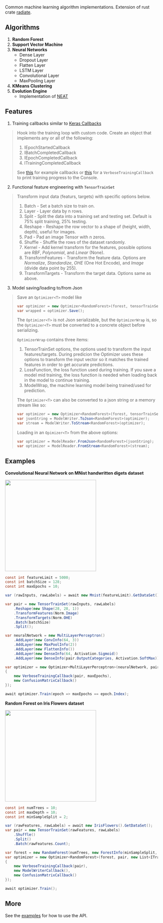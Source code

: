 Common machine learning algorithm implementations. Extension of rust crate [radiate](https://github.com/pkalivas/radiate).

## Algorithms
1. **Random Forest**
2. **Support Vector Machine**
3. **Neural Networks**
    - Dense Layer
    - Dropout Layer
    - Flatten Layer
    - LSTM Layer
    - Convolutional Layer
    - MaxPooling Layer
4. **KMeans Clustering**
5. **Evolution Engine**
    - Implementation of [NEAT](http://nn.cs.utexas.edu/downloads/papers/stanley.ec02.pdf)

## Features
1. Training callbacks similar to [Keras Callbacks](https://keras.io/api/callbacks/)
> Hook into the training loop with custom code. Create an object that implements any or all of the following:
> 1. IEpochStartedCallback
> 2. IBatchCompletedCallback
> 3. IEpochCompletedCallback
> 4. ITrainingCompletedCallback
> 
>See [this](https://github.com/pkalivas/Radiate.NET/tree/main/Radiate.Examples/Callbacks) for example callbacks or [this](https://github.com/pkalivas/Radiate.NET/blob/main/Radiate/Callbacks/VerboseTrainingCallback.cs) for a ```VerboseTrainingCallback``` to print training progress to the Console.

2. Functional feature engineering with ```TensorTrainSet```
> Transform input data (featurs, targets) with specific options below.
>1. Batch - Set a batch size to train on.
>2. Layer - Layer data by n rows.
>3. Split - Split the data into a training set and testing set. Default is 75% split training, 25% testing.
>4. Reshape - Reshape the row vector to a shape of (height, width, depth), useful for images.
>5. Pad - Pad an image Tensor with n zeros.
>6. Shuffle - Shuffle the rows of the dataset randomly.
>7. Kernel - Add kernel transform for the features, possible options are *RBF*, *Polynomial*, and *Linear* (None).
>8. TransformFeatures - Transform the feature data. Options are *Normalize*, *Standardize*, *OHE* (One Hot Encode), and *Image* (divide data point by 255).
>8. TransformTargets - Transform the target data. Options same as above.
3. Model saving/loading to/from Json
> Save an ```Optimizer<T>``` model like
> ```c#
> var optimizer = new Optimizer<RandomForest>(forest, tensorTrainSet);
> var wrapped = optimizer.Save();
> ```
> The ```Optimizer<T>``` is not Json serializable, but the ```OptimizerWrap``` is, so the ```Optimizer<T>``` must be converted to a concrete object before serializing.
>
>```OptimizerWrap``` contains three items:
> 1. TensorTrainSet options, the options used to transform the input features/targets. During predicion the Optimizer<T> uses these options to transform the input vector so it matches the trained features in order to get accurate predictions.
> 2. LossFunction, the loss function used during training. If you save a model mid training, the loss function is needed when loading back in the model to continue training.
> 3. ModelWrap, the machine learning model being trained/used for prediction.
>
> The ```Optimizer<T>``` can also be converted to a json string or a memory stream like so:
> ```c#
> var optimizer = new Optimizer<RandomForest>(forest, tensorTrainSet);
> var jsonString = ModelWriter.ToJson<RandomForest>(optimizer);
> var stream = ModelWriter.ToStream<RandomForest>(optimizer);
>```
> Loading in an ```Opimizer<T>``` from the above options:
>```c#
> var optimizer = ModelReader.FromJson<RandomForest>(jsonString);
> var optimizer = ModelReader.FromStream<RandomForest>(stream);
>```

## Examples

**Convolutional Neural Network on MNist handwritten digets dataset**

<img src="https://camo.githubusercontent.com/01c057a753e92a9bc70b8c45d62b295431851c09cffadf53106fc0aea7e2843f/687474703a2f2f692e7974696d672e636f6d2f76692f3051493378675875422d512f687164656661756c742e6a7067" width="300px">

```c#
const int featureLimit = 5000;
const int batchSize = 128;
const int maxEpochs = 10;

var (rawInputs, rawLabels) = await new Mnist(featureLimit).GetDataSet();

var pair = new TensorTrainSet(rawInputs, rawLabels)
    .Reshape(new Shape(28, 28, 1))
    .TransformFeatures(Norm.Image)
    .TransformTargets(Norm.OHE)
    .Batch(batchSize)
    .Split();

var neuralNetwork = new MultiLayerPerceptron()
    .AddLayer(new ConvInfo(64, 3))
    .AddLayer(new MaxPoolInfo(2))
    .AddLayer(new FlattenInfo())
    .AddLayer(new DenseInfo(64, Activation.Sigmoid))
    .AddLayer(new DenseInfo(pair.OutputCategories, Activation.SoftMax));

var optimizer = new Optimizer<MultiLayerPerceptron>(neuralNetwork, pair, new List<ITrainingCallback>
{
    new VerboseTrainingCallback(pair, maxEpochs),
    new ConfusionMatrixCallback()
});

await optimizer.Train(epoch => maxEpochs == epoch.Index);
```

**Random Forest on Iris Flowers dataset**

<img src="https://upload.wikimedia.org/wikipedia/commons/5/56/Iris_dataset_scatterplot.svg" width="300px">

```c#
const int numTrees = 10;
const int maxDepth = 10;
const int minSampleSplit = 2;

var (rawFeatures, rawLabels) = await new IrisFlowers().GetDataSet();
var pair = new TensorTrainSet(rawFeatures, rawLabels)
    .Shuffle()
    .Split()
    .Batch(rawFeatures.Count);

var forest = new RandomForest(numTrees, new ForestInfo(minSampleSplit, maxDepth));
var optimizer = new Optimizer<RandomForest>(forest, pair, new List<ITrainingCallback>
{
    new VerboseTrainingCallback(pair),
    new ModelWriterCallback(),
    new ConfusionMatrixCallback()
});

await optimizer.Train();
```

## More
See the [examples](https://github.com/pkalivas/Radiate.NET/tree/main/Radiate.Examples/Examples) for how to use the API.

